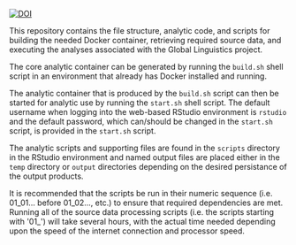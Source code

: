 

[![DOI](https://zenodo.org/badge/567860220.svg)](https://zenodo.org/badge/latestdoi/567860220)


This repository contains the file structure, analytic code, and scripts for
building the needed Docker container, retrieving required source data, and
executing the analyses associated with the Global Linguistics project. 

The core analytic container can be generated by running the `build.sh` shell 
script in an environment that already has Docker installed and running. 

The analytic container that is produced by the `build.sh` script can then be
started for analytic use by running the `start.sh` shell script. The default
username when logging into the web-based RStudio environment is `rstudio` 
and the default password, which can/should be changed in the `start.sh` script,
is provided in the `start.sh` script. 

The analytic scripts and supporting files are found in the `scripts` directory
in the RStudio environment and named output files are placed either in the 
`temp` directory or `output` directories depending on the desired persistance
of the output products. 

It is recommended that the scripts be run in their numeric sequence (i.e. 01_01... 
before 01_02..., etc.) to ensure that required dependencies are met. Running all
of the source data processing scripts (i.e. the scripts starting with '01_') will
take several hours, with the actual time needed depending upon the speed of
the internet connection and processor speed. 



